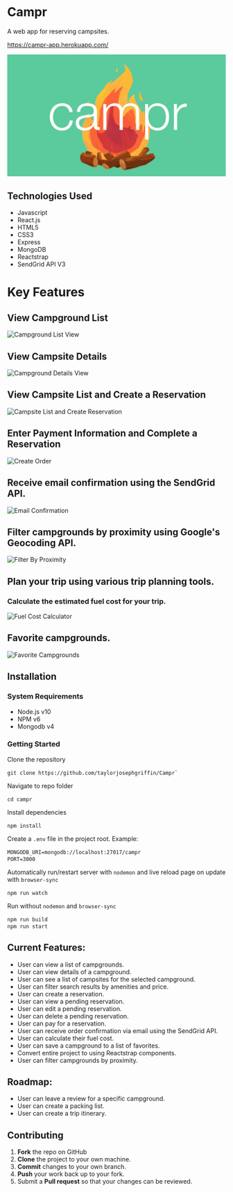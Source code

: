 # Campr
A web app for reserving campsites.

https://campr-app.herokuapp.com/

![Campr Logo](https://github.com/taylorjosephgriffin/Campr/blob/master/screenshots/campr-logo-readme.gif?raw=true)

## Technologies Used

- Javascript
- React.js
- HTML5
- CSS3
- Express
- MongoDB
- Reactstrap
- SendGrid API V3

# Key Features

## View Campground List

![Campground List View](https://github.com/taylorjosephgriffin/Campr/blob/deploy-to-heroku/screenshots/campground-list.gif?raw=true)

## View Campsite Details

![Campground Details View](https://github.com/taylorjosephgriffin/Campr/blob/deploy-to-heroku/screenshots/campground-details-view.gif?raw=true)

## View Campsite List and Create a Reservation

![Campsite List and Create Reservation](https://github.com/taylorjosephgriffin/Campr/blob/deploy-to-heroku/screenshots/campsite-list-confirmation-view.gif?raw=true)

## Enter Payment Information and Complete a Reservation

![Create Order](https://user-images.githubusercontent.com/23637586/43985391-fed6d094-9cbb-11e8-8ed4-a814c70d71d8.gif?raw=true)

## Receive email confirmation using the SendGrid API. 

![Email Confirmation](https://user-images.githubusercontent.com/23637586/44109469-feaddfd8-9fb1-11e8-9f5e-94e8a0ffd07a.jpeg?raw=true)

## Filter campgrounds by proximity using Google's Geocoding API.

![Filter By Proximity](https://user-images.githubusercontent.com/23637586/44558458-1e497c00-a6f9-11e8-8451-1257e356ef9c.gif?raw=true)

## Plan your trip using various trip planning tools.

### Calculate the estimated fuel cost for your trip.

![Fuel Cost Calculator](https://user-images.githubusercontent.com/23637586/44241984-18ddb600-a17c-11e8-8f45-6cc9d0efff74.gif?raw=true)

## Favorite campgrounds.

![Favorite Campgrounds](https://user-images.githubusercontent.com/23637586/44381515-7f890980-a4c5-11e8-96af-6bd4fcadb427.gif?raw=true)

## Installation

### System Requirements
- Node.js v10
- NPM v6
- Mongodb v4

### Getting Started

Clone the repository
```
git clone https://github.com/taylorjosephgriffin/Campr`
```

Navigate to repo folder
```
cd campr
```

Install dependencies
```
npm install
```

Create a `.env` file in the project root. Example:

```
MONGODB_URI=mongodb://localhost:27017/campr
PORT=3000
```

Automatically run/restart server with `nodemon` and live reload page on update with `browser-sync`
```
npm run watch
```

Run without `nodemon` and `browser-sync`
```
npm run build
npm run start
```

## Current Features:

* User can view a list of campgrounds.
* User can view details of a campground.
* User can see a list of campsites for the selected campground.
* User can filter search results by amenities and price.
* User can create a reservation.
* User can view a pending reservation.
* User can edit a pending reservation.
* User can delete a pending reservation.
* User can pay for a reservation.
* User can receive order confirmation via email using the SendGrid API.
* User can calculate their fuel cost.
* User can save a campground to a list of favorites. 
* Convert entire project to using Reactstrap components. 
* User can filter campgrounds by proximity.

## Roadmap:

* User can leave a review for a specific campground.
* User can create a packing list. 
* User can create a trip itinerary.

## Contributing

1. **Fork** the repo on GitHub
2. **Clone** the project to your own machine.
3. **Commit** changes to your own branch.
4. **Push** your work back up to your fork.
5. Submit a **Pull request** so that your changes can be reviewed. 
